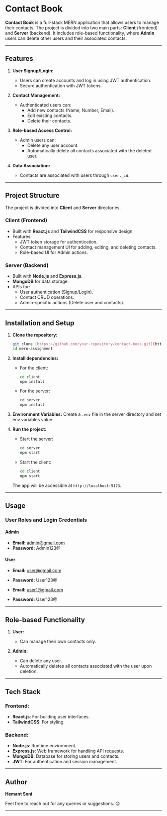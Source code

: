 # Contact Book

**Contact Book** is a full-stack MERN application that allows users to manage their contacts. The project is divided into two main parts: **Client** (frontend) and **Server** (backend). It includes role-based functionality, where **Admin** users can delete other users and their associated contacts.

---

## Features

1. **User Signup/Login:**
   - Users can create accounts and log in using JWT authentication.
   - Secure authentication with JWT tokens.

2. **Contact Management:**
   - Authenticated users can:
     - Add new contacts (Name, Number, Email).
     - Edit existing contacts.
     - Delete their contacts.

3. **Role-based Access Control:**
   - Admin users can:
     - Delete any user account.
     - Automatically delete all contacts associated with the deleted user.

4. **Data Association:**
   - Contacts are associated with users through `user._id`.

---

## Project Structure

The project is divided into **Client** and **Server** directories.

### **Client** (Frontend)
- Built with **React.js** and **TailwindCSS** for responsive design.
- Features:
  - JWT token storage for authentication.
  - Contact management UI for adding, editing, and deleting contacts.
  - Role-based UI for Admin actions.

### **Server** (Backend)
- Built with **Node.js** and **Express.js**.
- **MongoDB** for data storage.
- APIs for:
  - User authentication (Signup/Login).
  - Contact CRUD operations.
  - Admin-specific actions (Delete user and contacts).

---

## Installation and Setup

1. **Clone the repository:**
   ```bash
   git clone [https://github.com/your-repository/contact-book.git](https://github.com/hemantsoni23/mern_assignment.git)
   cd mern-assignment
   ```

2. **Install dependencies:**
   - For the client:
     ```bash
     cd client
     npm install
     ```
   - For the server:
     ```bash
     cd server
     npm install
     ```

3. **Environment Variables:**
   Create a `.env` file in the server directory and set env variables value

4. **Run the project:**
   - Start the server:
     ```bash
     cd server
     npm start
     ```
   - Start the client:
     ```bash
     cd client
     npm start
     ```

   The app will be accessible at `http://localhost:5173`.

---


## Usage
### User Roles and Login Credentials
#### Admin
- **Email:** admin@gmail.com
- **Password:** Admin123@

#### User
- **Email:** user@gmail.com
- **Password:** User123@

- **Email:** user1@gmail.com
- **Password:** User123@
---

## Role-based Functionality

1. **User:**
   - Can manage their own contacts only.

2. **Admin:**
   - Can delete any user.
   - Automatically deletes all contacts associated with the user upon deletion.

---

## Tech Stack

### Frontend:
- **React.js**: For building user interfaces.
- **TailwindCSS**: For styling.

### Backend:
- **Node.js**: Runtime environment.
- **Express.js**: Web framework for handling API requests.
- **MongoDB**: Database for storing users and contacts.
- **JWT**: For authentication and session management.

---

## Author

**Hemant Soni**

Feel free to reach out for any queries or suggestions. 😊

--- 
